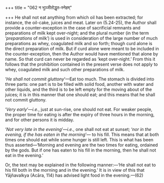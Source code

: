 +++
title = "062 न भुञ्जीतोद्धृत-स्नेहम्"

+++
He shall not eat anything from which oil has been extracted; for
instance, the oil-cake, juices and meat. Later on (5.24-25), the Author
shall provide a counter-exception in the case of sacrificial remnants
and preparations of milk kept over-night; and the plural number (in the
term ‘*preparations* of milk’) is used in consideration of the large
number of much preparations as whey, coagulated milk and so forth;
though curd alone is the direct preparation of milk. But if curd alone
were meant to be included in the counter-exception, then the Author
would have mentioned that alone by name. So that curd can never be
regarded as ‘kept over-night.’ From this it follows that the prohibition
contained in the present verse does not apply to whey, coagulated milk
and such other preparations of milk.

‘*He shall not commit gluttony*’—Eat too much. The stomach is divided
into three parts: one part is to be filled with solid food, another with
water and other liquids, and the third is to be left empty for the
moving about of the juices; it is in this manner that one should eat;
and this means that he shall not commit gluttony.

‘*Very early*’—*i.e*., just at sun-rise, one should not eat. For weaker
people, the proper time for eating is after the expiry of three hours in
the morning, and for other persons it is midday.

‘*Not very late in the evening*’—*i.e*., one shall not eat at sunset;
‘*nor in the evening, if the has eaten in the morning*’— to his fill.
This means that at both times one should eat while some hunger is still
left. This is what has been thus asserted—‘Morning and evening are the
two times for eating, ordained by the gods. But if one has eaten to his
fill in the morning, then he shall not eat in the evening.’

Or, the text may be explained in the following manner:—‘He shall not eat
to his fill both in the morning and in the evening.’ It is in view of
this that Yājñavalkya (Acāra, 114) has advised light food in the
evening.—(62)


